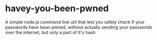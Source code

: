 # havey-you-been-pwned
A simple node.js command line util that lets you safely check if your passwords have bean pwned, without actually sending your passwords over the internet, but only a part of it's hash
